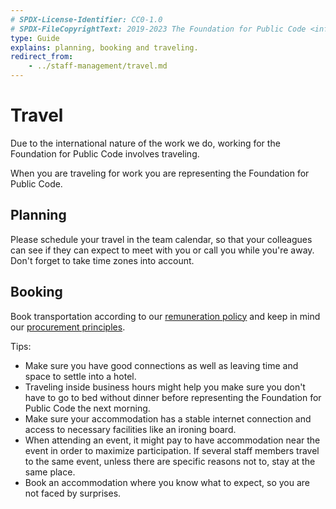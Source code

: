 ```yaml
---
# SPDX-License-Identifier: CC0-1.0
# SPDX-FileCopyrightText: 2019-2023 The Foundation for Public Code <info@publiccode.net>
type: Guide
explains: planning, booking and traveling.
redirect_from:
    - ../staff-management/travel.md
---
```


# Travel

Due to the international nature of the work we do, working for the Foundation for Public Code involves traveling.

When you are traveling for work you are representing the Foundation for Public Code.

## Planning

Please schedule your travel in the team calendar, so that your colleagues can see if they can expect to meet with you or call you while you're away. Don't forget to take time zones into account.

## Booking

Book transportation according to our [remuneration policy](../../organization/remuneration-policy.md) and keep in mind our [procurement principles](../procurement/principles.md).

Tips:

* Make sure you have good connections as well as leaving time and space to settle into a hotel.
* Traveling inside business hours might help you make sure you don't have to go to bed without dinner before representing the Foundation for Public Code the next morning.
* Make sure your accommodation has a stable internet connection and access to necessary facilities like an ironing board.
* When attending an event, it might pay to have accommodation near the event in order to maximize participation. If several staff members travel to the same event, unless there are specific reasons not to, stay at the same place.
* Book an accommodation where you know what to expect, so you are not faced by surprises.
